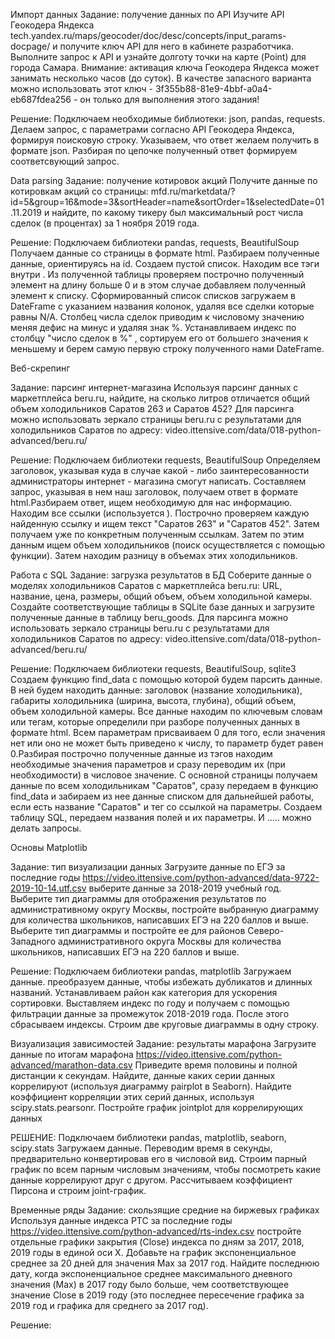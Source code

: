 Импорт данных
Задание: получение данных по API
Изучите API Геокодера Яндекса
tech.yandex.ru/maps/geocoder/doc/desc/concepts/input_params-docpage/
и получите ключ API для него в кабинете разработчика.
Выполните запрос к API и узнайте долготу точки на карте (Point) для города Самара.
Внимание: активация ключа Геокодера Яндекса может занимать несколько часов (до суток).
В качестве запасного варианта можно использовать этот ключ - 3f355b88-81e9-4bbf-a0a4-eb687fdea256 - он только для выполнения этого задания!

Решение: Подключаем необходимые библиотеки: json, pandas, requests. Делаем запрос, с параметрами согласно API Геокодера Яндекса, формируя поисковую строку. Указываем, что ответ желаем получить в формате json. Разбирая по цепочке полученный ответ формируем соответсвующий запрос.

Data parsing
Задание: получение котировок акций
Получите данные по котировкам акций со страницы:
mfd.ru/marketdata/?id=5&group=16&mode=3&sortHeader=name&sortOrder=1&selectedDate=01.11.2019
и найдите, по какому тикеру был максимальный рост числа сделок (в процентах) за 1 ноября 2019 года.

Решение:
Подключаем библиотеки pandas, requests, BeautifulSoup
Получаем данные со страницы в формате html. Разбираем полученные данные, ориентируясь на id. Создаем пустой список. Находим все тэги <tr> внутри <table>. Из полученной  таблицы проверяем построчно полученный элемент на длину больше 0 и в этом случае добавляем полученный элемент к списку. Сформированный список списков загружаем в DateFrame c указанием названия колонок, удаляя все сделки которые равны N/A. Столбец числа сделок приводим к числовому значению меняя дефис на минус и удаляя знак %. Устанавливаем индекс по столбцу "число сделок в %" , сортируем его от большего значения к меньшему и берем самую первую строку полученного нами DateFrame.

Веб-скрепинг

Задание: парсинг интернет-магазина
Используя парсинг данных с маркетплейса beru.ru, найдите, на сколько литров отличается общий объем холодильников Саратов 263 и Саратов 452?
Для парсинга можно использовать зеркало страницы beru.ru с результатами для холодильников Саратов по адресу:
video.ittensive.com/data/018-python-advanced/beru.ru/

Решение:
Подключаем библиотеки requests, BeautifulSoup
Определяем заголовок, указывая куда в случае какой - либо заинтересованности администраторы интернет - магазина смогут написать.  Составляем запрос, указывая в нем наш заголовок, получаем ответ в формате html.Разбираем ответ, ищем необходимую для нас информацию. Находим все ссылки (используется <a>). Построчно проверяем каждую найденную ссылку и ищем текст "Саратов 263" и "Саратов 452". Затем получаем уже по конкретным полученным  ссылкам. Затем по этим данным ищем объем холодильников (поиск осуществляется с помощью функции). Затем находим разницу в объемах этих холодильников.


Работа с SQL
Задание: загрузка результатов в БД
Соберите данные о моделях холодильников Саратов с маркетплейса beru.ru: URL, название, цена, размеры, общий объем, объем холодильной камеры.
Создайте соответствующие таблицы в SQLite базе данных и загрузите полученные данные в таблицу beru_goods.
Для парсинга можно использовать зеркало страницы beru.ru с результатами для холодильников Саратов по адресу:
video.ittensive.com/data/018-python-advanced/beru.ru/

Решение:
Подключаем библиотеки requests, BeautifulSoup, sqlite3
Создаем функцию find_data с помощью которой будем парсить данные. В ней будем находить данные: заголовок (название холодильника), габариты холодильника (ширина, высота, глубина), общий объем, объем холодильной камеры. Все данные находим по ключевым словам или тегам, которые определили при разборе полученных данных в формате html. Всем параметрам присваиваем 0 для того, если значения нет или оно не может быть приведено к числу, то параметр будет равен 0.Разбирая построчно полученные данные из тэгов находим необходимые значения параметров и сразу переводим их (при необходимости) в числовое значение.
С основной страницы получаем данные по всем холодильникам "Саратов", сразу передаем в функцию find_data и забираем из нее данные списком для дальнейшей работы, если есть название "Саратов" и тег <href> со ссылкой на параметры.
Создаем таблицу SQL, передаем названия полей и их параметры. И ..... можно делать запросы.

Основы Matplotlib

Задание: тип визуализации данных
Загрузите данные по ЕГЭ за последние годы
https://video.ittensive.com/python-advanced/data-9722-2019-10-14.utf.csv
выберите данные за 2018-2019 учебный год.
Выберите тип диаграммы для отображения результатов по административному округу Москвы, постройте выбранную диаграмму для количества школьников, написавших ЕГЭ на 220 баллов и выше.
Выберите тип диаграммы и постройте ее для районов Северо-Западного административного округа Москвы для количества школьников, написавших ЕГЭ на 220 баллов и выше.

Решение:
Подключаем библиотеки pandas, matplotlib
Загружаем данные. преобразуем данные, чтобы избежать дубликатов и длинных названий. Устанавливаем район как категория для ускорения сортировки. Выставляем индекс по году и получаем с помощью фильтрации данные за промежуток 2018-2019 года. После этого сбрасываем индексы. Строим две круговые диаграммы в одну строку.

Визуализация зависимостей
Задание: результаты марафона
Загрузите данные по итогам марафона
https://video.ittensive.com/python-advanced/marathon-data.csv
Приведите время половины и полной дистанции к секундам.
Найдите, данные каких серии данных коррелируют (используя диаграмму pairplot в Seaborn).
Найдите коэффициент корреляции этих серий данных, используя scipy.stats.pearsonr.
Постройте график jointplot для коррелирующих данных

РЕШЕНИЕ:
Подключаем библиотеки pandas, matplotlib, seaborn, scipy.stats
Загружаем данные. Переводим время в секунды, предварительно конвертировав его в числовой вид. Строим парный график по всем парным числовым значениям, чтобы посмотреть какие данные коррелируют друг с другом. Рассчитываем коэффициент Пирсона и строим joint-график.

Временные ряды
Задание: скользящие средние на биржевых графиках
Используя данные индекса РТС за последние годы
https://video.ittensive.com/python-advanced/rts-index.csv
постройте отдельные графики закрытия (Close) индекса по дням за 2017, 2018, 2019 годы в единой оси X.
Добавьте на график экспоненциальное среднее за 20 дней для значения Max за 2017 год.
Найдите последнюю дату, когда экспоненциальное среднее максимального дневного значения (Max) в 2017 году было больше, чем соответствующее значение Close в 2019 году (это последнее пересечение графика за 2019 год и графика для среднего за 2017 год).

Решение:


